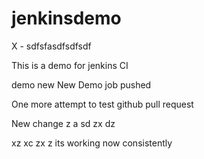 # jenkinsdemo
X - sdfsfasdfsdfsdf

This is a demo for jenkins CI

demo new
New
Demo
job
pushed

One more attempt to test github pull request


New change
z
a
sd
zx
dz

xz
xc
zx
z
its
working
now
consistently
